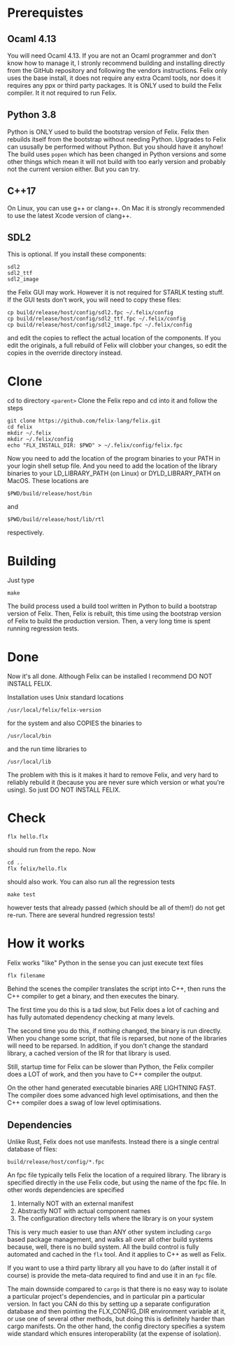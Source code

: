 # Prerequistes
## Ocaml 4.13
You will need Ocaml 4.13. If you are not an Ocaml programmer and don't know how to manage it,
I stronly recommend building and installing directly from the GitHub repository and following
the vendors instructions. Felix only uses the base install, it does not require any extra
Ocaml tools, nor does it requires any ppx or third party packages.
It is ONLY used to build the Felix compiler. It it not required to run Felix.

## Python 3.8
Python is ONLY used to build the bootstrap version of Felix.
Felix then rebuilds itself from the bootstrap without needing Python.
Upgrades to Felix can ususally be performed without Python.
But you should have it anyhow!
The build uses `popen` which has been changed in Python versions and some other
things which mean it will not build with too early version and probably not
the current version either. But you can try.

## C++17
On Linux, you can use g++ or clang++. 
On Mac it is strongly recommended to use the latest Xcode version of clang++.

## SDL2
This is optional. If you install these components:
```
sdl2
sdl2_ttf
sdl2_image
```
the Felix GUI may work. However it is not required for STARLK testing stuff.
If the GUI tests don't work, you will need to copy these files:
```
cp build/release/host/config/sdl2.fpc ~/.felix/config
cp build/release/host/config/sdl2_ttf.fpc ~/.felix/config
cp build/release/host/config/sdl2_image.fpc ~/.felix/config
```
and edit the copies to reflect the actual location of the components.
If you edit the originals, a full rebuild of Felix will clobber your
changes, so edit the copies in the override directory instead.

# Clone
cd to directory `<parent>`
Clone the Felix repo and cd into it and follow the steps
```
git clone https://github.com/felix-lang/felix.git
cd felix
mkdir ~/.felix
mkdir ~/.felix/config
echo "FLX_INSTALL_DIR: $PWD" > ~/.felix/config/felix.fpc
```
Now you need to add the location of the program binaries to your PATH in your login shell setup file.
And you need to add the location of the library binaries to your LD_LIBRARY_PATH (on Linux) 
or DYLD_LIBRARY_PATH on MacOS. These locations are
```
$PWD/build/release/host/bin
```
and
```
$PWD/build/release/host/lib/rtl
```
respectively.

# Building
Just type
```
make
```

The build process used a build tool written in Python to build a bootstrap version of Felix.
Then, Felix is rebuilt, this time using the bootstrap version of Felix to build the production version.
Then, a very long time is spent running regression tests.

# Done
Now it's all done. Although Felix can be installed I recommend
DO NOT INSTALL FELIX.

Installation uses Unix standard locations
```
/usr/local/felix/felix-version
```
for the system and also COPIES the binaries to
```
/usr/local/bin
```
and the run time libraries to
```
/usr/local/lib
```
The problem with this is it makes it hard to remove Felix,
and very hard to reliably rebuild it (because you are never sure
which version or what you're using). So just
DO NOT INSTALL FELIX.

# Check
```
flx hello.flx
```
should run from the repo. Now
```
cd ..
flx felix/hello.flx
```
should also work. You can also run all the regression tests
```
make test
```
however tests that already passed (which should be all of them!)
do not get re-run. There are several hundred regression tests!

# How it works
Felix works "like" Python in the sense you can just execute text files
```
flx filename
```
Behind the scenes the compiler translates the script into C++,
then runs the C++ compiler to get a binary, and then executes the binary.

The first time you do this is a tad slow, but Felix does a lot of caching
and has fully automated dependency checking at many levels.

The second time you do this, if nothing changed, the binary is run directly.
When you change some script, that file is reparsed, but none of the libraries
will need to be reparsed. In addition, if you don't change the standard
library, a cached version of the IR for that library is used.

Still, startup time for Felix can be slower than Python, the Felix compiler
does a LOT of work, and then you have to C++ compiler the output.

On the other hand generated executable binaries ARE LIGHTNING FAST.
The compiler does some advanced high level optimisations, and then
the C++ compiler does a swag of low level optimisations.

## Dependencies
Unlike Rust, Felix does not use manifests.
Instead there is a single central database of files:
```
build/release/host/config/*.fpc
```
An fpc file typically tells Felix the location of a required library.
The library is specified directly in the use Felix code, but using
the name of the fpc file. In other words dependencies are specified
1. Internally NOT with an external manifest
2. Abstractly NOT with actual component names
3. The configuration directory tells where the library is on your system

This is very much easier to use than ANY other system including `cargo` based
package management, and walks all over all other build systems because,
well, there is no build system. All the build control is fully automated
and cached in the `flx` tool. And it applies to C++ as well as Felix.

If you want to use a third party library all you have to do (after install
it of course) is provide the meta-data required to find and use it in an
`fpc` file.

The main downside compared to `cargo` is that there is no easy way to isolate
a particular project's dependencies, and in particular pin a particular
version. In fact you CAN do this by setting up a separate configuration
database and then pointing the FLX_CONFIG_DIR environment variable at it,
or use one of several other methods, but doing this is definitely harder
than cargo manifests. On the other hand, the config directory specifies
a system wide standard which ensures interoperability (at the expense
of isolation).





